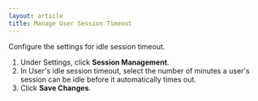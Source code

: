 ```yaml
---
layout: article
title: Manage User Session Timeout
---
```


Configure the settings for idle session timeout.

1. Under Settings, click **Session Management**.
2. In User's idle session timeout, select the number of minutes a user's session can be idle before it automatically times out. 
3. Click **Save Changes**.